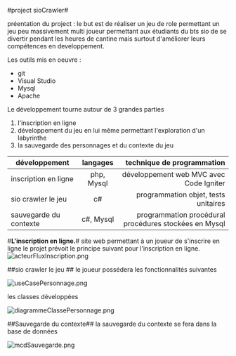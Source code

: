 #project sioCrawler#

préentation du project : le but est de réaliser un jeu de role permettant un jeu peu massivement  multi joueur permettant aux étudiants du bts sio de se divertir pendant les heures de cantine mais surtout d'améliorer leurs compétences en developpement.

Les outils mis en oeuvre :

* git
* Visual Studio
* Mysql
* Apache

Le développement tourne autour de 3 grandes parties 

1. l'inscription en ligne
2. développement du jeu en lui même permettant l'exploration d'un labyrinthe 
3. la sauvegarde des personnages et du contexte du jeu

|      **développement**      | **langages** |          **technique de programmation**       			|
|-----------------------------|:------------:|---------------------------------------------------------:|
| inscription en ligne		  | php, Mysql   |   développement web MVC avec Code Igniter    			|
| sio crawler le jeu          | c#           |   programmation objet, tests unitaires        			|
| sauvegarde du contexte      | c#, Mysql    |   programmation procédural procédures stockées en Mysql  |

#**L'inscription en ligne.**#
site web permettant à un joueur de s'inscrire en ligne le projet prévoit le principe suivant pour l'inscription en ligne.
![acteurFluxInscription.png](C:\Users\btessier\Desktop\git\imagesTpGit\acteurFluxInscription.png)

##sio crawler le jeu ##
le joueur possédera les fonctionnalités suivantes

![useCasePersonnage.png](C:\Users\btessier\Desktop\git\imagesTpGit\useCasePersonnage.png)

les classes développées

![diagrammeClassePersonnage.png](C:\Users\btessier\Desktop\git\imagesTpGit\diagrammeClassePersonnage.png)

##Sauvegarde du contexte##
la sauvegarde du contexte se fera dans la base de données

![mcdSauvegarde.png](C:\Users\btessier\Desktop\git\imagesTpGit\mcdSauvegarde.png)
